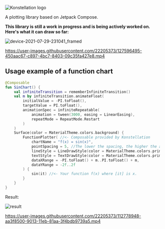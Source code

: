![Konstellation logo](https://user-images.githubusercontent.com/22205373/112414032-b8319500-8cf7-11eb-97d0-720f2f202cde.png)

A plotting library based on Jetpack Compose.

**This library is still a work in progress and is being actively worked on. Here's what it can draw so far:**

![device-2021-07-29-231041_framed](https://user-images.githubusercontent.com/22205373/127594170-d67b0d1b-11a4-49d0-b610-fdd3258c03b8.png)

https://user-images.githubusercontent.com/22205373/127596495-450aac67-c897-4bc7-8403-09c35fa427e8.mp4

## Usage example of a function chart

```Kotlin
@Composable
fun SinChart() {
    val infiniteTransition = rememberInfiniteTransition()
    val m by infiniteTransition.animateFloat(
        initialValue = -PI.toFloat(),
        targetValue = PI.toFloat(),
        animationSpec = infiniteRepeatable(
            animation = tween(3000, easing = LinearEasing),
            repeatMode = RepeatMode.Restart
        )
    )
    Surface(color = MaterialTheme.colors.background) {
        FunctionPlotter( //<- Composable provided by Konstellation
            chartName = "f(x) = sin(x)",
            pointSpacing = 5, //The lower the spacing, the higher the accuracy of the drawing.
            lineStyle = LineDrawStyle(color = MaterialTheme.colors.primary),
            textStyle = TextDrawStyle(color = MaterialTheme.colors.primary),
            dataXRange = -PI.toFloat() + m..PI.toFloat() + m,
            dataYRange = -2f..2f
        ) {
            sin(it) //<- Your function f(x) where [it] is x.
        }
    }
}
```
Result:

![result](https://user-images.githubusercontent.com/22205373/112779385-a19b7e80-9014-11eb-854e-ad86e6d93d52.gif)

https://user-images.githubusercontent.com/22205373/112778948-aa3f8500-9013-11eb-81aa-3f4bdb9739a5.mp4
